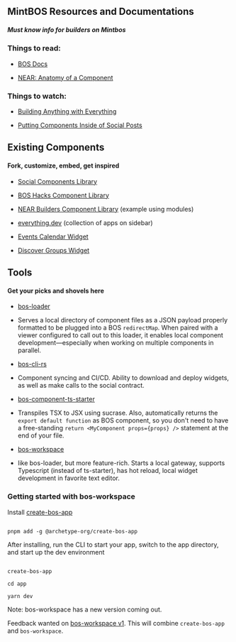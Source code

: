 ## MintBOS Resources and Documentations

##### Must know info for builders on Mintbos

### Things to read:

- [BOS Docs](https://docs.near.org/bos/overview)

- [NEAR: Anatomy of a Component](https://docs.near.org/bos/api/state)

### Things to watch:

- [Building Anything with Everything](https://www.youtube.com/watch?v=DukrdJtZtSU&list=PLfhNHA8XzVu47dMbIk83W0WE5Krn3uhyG&index=19)

- [Putting Components Inside of Social Posts](https://www.youtube.com/watch?v=YHvUE34WI5A)

## Existing Components

#### Fork, customize, embed, get inspired

- [Social Components Library](https://near.social/mob.near/widget/N.Library)

- [BOS Hacks Component Library](https://www.boshacks.com/#/ndcplug.near/widget/BOSHACKS.Index?tab=resources)

- [NEAR Builders Component Library](https://www.nearbuilders.org/buildhub.near/widget/components.Library) (example using modules)

- [everything.dev](https://everything.dev/) (collection of apps on sidebar)

- [Events Calendar Widget](https://near.social/itexpert120-contra.near/widget/Events)

- [Discover Groups Widget](https://near.social/devs.near/widget/every.group)

## Tools

#### Get your picks and shovels here

- [bos-loader](https://github.com/near/bos-loader/tree/main)

- Serves a local directory of component files as a JSON payload properly formatted to be plugged into a BOS `redirectMap`. When paired with a viewer configured to call out to this loader, it enables local component development—especially when working on multiple components in parallel.

- [bos-cli-rs](https://github.com/bos-cli-rs/bos-cli-rs)

- Component syncing and CI/CD. Ability to download and deploy widgets, as well as make calls to the social contract.

- [bos-component-ts-starter](https://github.com/frol/bos-component-ts-starter/blob/main/README.md)

- Transpiles TSX to JSX using sucrase. Also, automatically returns the `export default function` as BOS component, so you don't need to have a free-standing `return <MyComponent props={props} />` statement at the end of your file.

- [bos-workspace](https://github.com/NEARBuilders/bos-workspace)

- like bos-loader, but more feature-rich. Starts a local gateway, supports Typescript (instead of ts-starter), has hot reload, local widget development in favorite text editor.

### Getting started with bos-workspace

Install [create-bos-app](https://github.com/archetype-org/create-bos-app)

```

pnpm add -g @archetype-org/create-bos-app

```

After installing, run the CLI to start your app, switch to the app directory, and start up the dev environment

```

create-bos-app

cd app

yarn dev

```

Note: bos-workspace has a new version coming out.

Feedback wanted on [bos-workspace v1](https://github.com/NEARBuilders/bos-workspace/pull/51). This will combine `create-bos-app` and `bos-workspace`.
